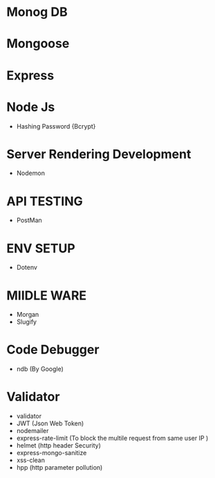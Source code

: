 # Monog DB

# Mongoose

# Express

# Node Js

- Hashing Password {Bcrypt}

# Server Rendering Development

- Nodemon

# API TESTING

- PostMan

# ENV SETUP

- Dotenv

# MIIDLE WARE

- Morgan
- Slugify

# Code Debugger

- ndb (By Google)

# Validator

- validator
- JWT (Json Web Token)
- nodemailer
- express-rate-limit (To block the multile request from same user IP )
- helmet (http header Security)
- express-mongo-sanitize
- xss-clean
- hpp (http parameter pollution)
